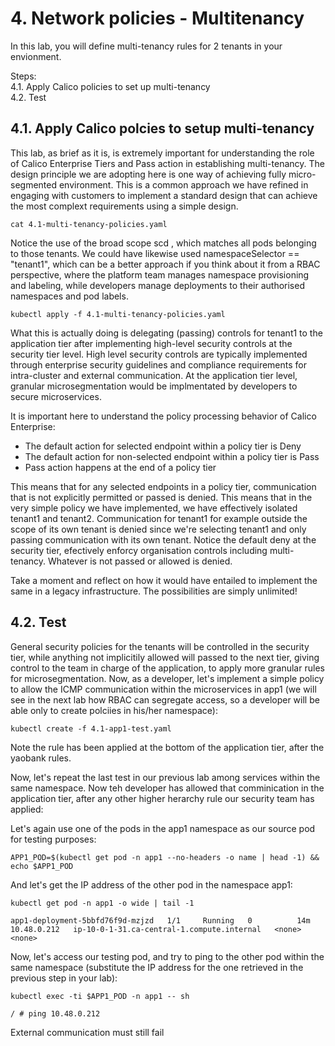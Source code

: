 # 4. Network policies - Multitenancy

In this lab, you will define multi-tenancy rules for 2 tenants in your envionment.

Steps: \
4.1. Apply Calico policies to set up multi-tenancy \
4.2. Test

## 4.1. Apply Calico polcies to setup multi-tenancy

This lab, as brief as it is, is extremely important for understanding the role of Calico Enterprise Tiers and Pass action in establishing multi-tenancy. The design principle we are adopting here is one way of achieving fully micro-segmented environment. This is a common approach we have refined in engaging with customers to implement a standard design that can achieve the most complext requirements using a simple design.

```
cat 4.1-multi-tenancy-policies.yaml
```

Notice the use of the broad scope scd , which matches all pods belonging to those tenants. We could have likewise used namespaceSelector == "tenant1", which can be a better approach if you think about it from a RBAC perspective, where the platform team manages namespace provisioning and labeling, while developers manage deployments to their authorised namespaces and pod labels.

```
kubectl apply -f 4.1-multi-tenancy-policies.yaml
```

What this is actually doing is delegating (passing) controls for tenant1 to the application tier after implementing high-level security controls at the security tier level. High level security controls are typically implemented through enterprise security guidelines and compliance requirements for intra-cluster and external communication. At the application tier level, granular microsegmentation would be implmentated by developers to secure microservices. 

It is important here to understand the policy processing behavior of Calico Enterprise:
- The default action for selected endpoint within a policy tier is Deny
- The default action for non-selected endpoint within a policy tier is Pass
- Pass action happens at the end of a policy tier

This means that for any selected endpoints in a policy tier, communication that is not explicitly permitted or passed is denied. This means that in the very simple policy we have implemented, we have effectively isolated tenant1 and tenant2. Communication for tenant1 for example outside the scope of its own tenant is denied since we're selecting tenant1 and only passing communication with its own tenant. Notice the default deny at the security tier, efectively enforcy organisation controls including multi-tenancy. Whatever is not passed or allowed is denied.


Take a moment and reflect on how it would have entailed to implement the same in a legacy infrastructure. The possibilities are simply unlimited!

## 4.2. Test

General security policies for the tenants will be controlled in the security tier, while anything not implicitily allowed will passed to the next tier, giving control to the team in charge of the application, to apply more granular rules for microsegmentation. Now, as a developer, let's implement a simple policy to allow the ICMP communication within the microservices in app1 (we will see in the next lab how RBAC can segregate access, so a developer will be able only to create polciies in his/her namespace):

```
kubectl create -f 4.1-app1-test.yaml
```

Note the rule has been applied at the bottom of the application tier, after the yaobank rules.

Now, let's repeat the last test in our previous lab among services within the same namespace. Now teh developer has allowed that comminication in the application tier, after any other higher herarchy rule our security team has applied:

Let's again use one of the pods in the app1 namespace as our source pod for testing purposes:

```
APP1_POD=$(kubectl get pod -n app1 --no-headers -o name | head -1) && echo $APP1_POD
```

And let's get the IP address of the other pod in the namespace app1:

```
kubectl get pod -n app1 -o wide | tail -1
```
```
app1-deployment-5bbfd76f9d-mzjzd   1/1     Running   0          14m   10.48.0.212   ip-10-0-1-31.ca-central-1.compute.internal   <none>           <none>
```

Now, let's access our testing pod, and try to ping to the other pod within the same namespace (substitute the IP address for the one retrieved in the previous step in your lab):

```
kubectl exec -ti $APP1_POD -n app1 -- sh
```
```
/ # ping 10.48.0.212
```

External communication must still fail
